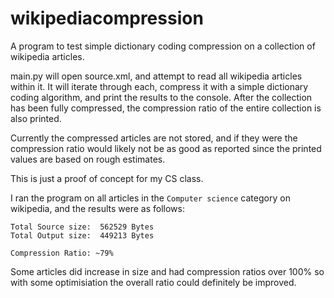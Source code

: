 # wikipediacompression
 A program to test simple dictionary coding compression on a collection of wikipedia articles.
 
main.py will open source.xml, and attempt to read all wikipedia articles within it. It will iterate through each, compress it with a simple dictionary coding algorithm, and print the results to the console. After the collection has been fully compressed, the compression ratio of the entire collection is also printed.

Currently the compressed articles are not stored, and if they were the compression ratio would likely not be as good as reported since the printed values are based on rough estimates.

This is just a proof of concept for my CS class.

I ran the program on all articles in the `Computer science` category on wikipedia, and the results were as follows:

```
Total Source size:  562529 Bytes
Total Output size:  449213 Bytes

Compression Ratio: ~79%
```

Some articles did increase in size and had compression ratios over 100% so with some optimisiation the overall ratio could definitely be improved.
